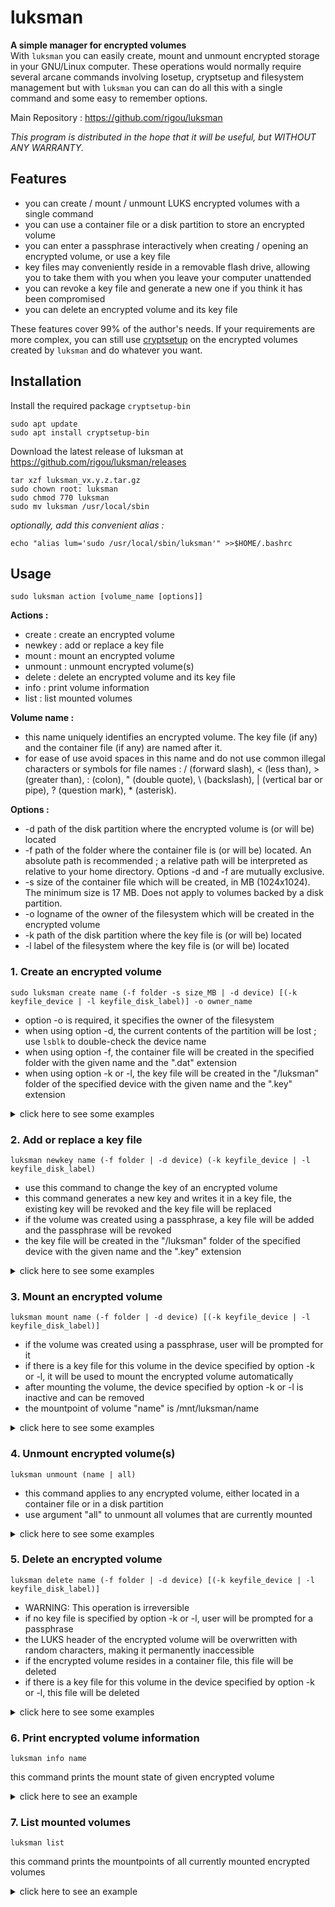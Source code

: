 # luksman
**A simple manager for encrypted volumes**\
With ``luksman`` you can easily create, mount and unmount encrypted storage in your GNU/Linux computer. These operations would normally require several arcane commands involving losetup, cryptsetup and filesystem management but with ``luksman`` you can can do all this with a single command and some easy to remember options.

Main Repository : https://github.com/rigou/luksman

*This program is distributed in the hope that it will be useful, but WITHOUT ANY WARRANTY.*

## Features
* you can create / mount / unmount LUKS encrypted volumes with a single command
* you can use a container file or a disk partition to store an encrypted volume
* you can enter a passphrase interactively when creating / opening an encrypted volume, or use a key file
* key files may conveniently reside in a removable flash drive, allowing you to take them with you when you leave your computer unattended
* you can revoke a key file and generate a new one if you think it has been compromised
* you can delete an encrypted volume and its key file

These features cover 99% of the author's needs. If your requirements are more complex, you can still use [cryptsetup](https://wiki.archlinux.org/title/dm-crypt/Device_encryption) on the encrypted volumes created by ``luksman`` and do whatever you want.

## Installation
Install the required package ``cryptsetup-bin``
```console
sudo apt update
sudo apt install cryptsetup-bin
```
Download the latest release of luksman at https://github.com/rigou/luksman/releases
```
tar xzf luksman_vx.y.z.tar.gz
sudo chown root: luksman
sudo chmod 770 luksman
sudo mv luksman /usr/local/sbin
```
*optionally, add this convenient alias :*
```
echo "alias lum='sudo /usr/local/sbin/luksman'" >>$HOME/.bashrc
```
## Usage
```
sudo luksman action [volume_name [options]]
```
**Actions :**
* create : create an encrypted volume
* newkey : add or replace a key file
* mount : mount an encrypted volume
* unmount : unmount encrypted volume(s)
* delete : delete an encrypted volume and its key file
* info : print volume information
* list : list mounted volumes

**Volume name :**
* this name uniquely identifies an encrypted volume. The key file (if any) and the container file (if any) are named after it. 
* for ease of use avoid spaces in this name and do not use common illegal characters or symbols for file names : / (forward slash), < (less than), > (greater than), : (colon), " (double quote), \ (backslash), | (vertical bar or pipe), ? (question mark), * (asterisk).

**Options :**
* -d path of the disk partition where the encrypted volume is (or will be) located
* -f path of the folder where the container file is (or will be) located. An absolute path is recommended ; a relative path will be interpreted as relative to your home directory. Options -d and -f are mutually exclusive.
* -s size of the container file which will be created, in MB (1024x1024). The minimum size is 17 MB. Does not apply to volumes backed by a disk partition.
* -o logname of the owner of the filesystem which will be created in the encrypted volume
* -k path of the disk partition where the key file is (or will be) located
* -l label of the filesystem where the key file is (or will be) located

### 1. Create an encrypted volume
```
sudo luksman create name (-f folder -s size_MB | -d device) [(-k keyfile_device | -l keyfile_disk_label)] -o owner_name
```
* option -o is required, it specifies the owner of the filesystem
* when using option -d, the current contents of the partition will be lost ; use ``lsblk`` to double-check the device name
* when using option -f, the container file will be created in the specified folder with the given name and the ".dat" extension
* when using option -k or -l, the key file will be created in the "/luksman" folder of the specified device with the given name and the ".key" extension

<details><summary>click here to see some examples</summary>

**Create a 128 MB encrypted volume in a container file named CLASSIFIED in the folder /home/scott, prompting user for a passphrase :**
```
luksman create CLASSIFIED -f /home/scott -s 128 -o scott
```
**Create a 128 MB encrypted volume in a container file named CLASSIFIED, store it in the folder /home/scott, generate a random key and write it in a key file located in the flash drive labeled MYKEYS :**
```
luksman create CLASSIFIED -f /home/scott -s 128 -l MYKEYS -o scott
```
**Create a 128 MB encrypted volume in a container file named CLASSIFIED, store it in the folder /home/scott, generate a random key and write it in a key file located in the flash drive at /dev/sdb1 :**
```
luksman create CLASSIFIED -f /home/scott -s 128 -k /dev/sdb1 -o scott
```
**Create an encrypted volume in the disk partition /dev/sda3, prompting user for a passphrase :**
```
luksman create CLASSIFIED -d /dev/sda3 -o scott
```
**Create an encrypted volume in the disk partition /dev/sda3, generate a random key and write it in a key file located in the flash drive labeled MYKEYS :**
```
luksman create CLASSIFIED -d /dev/sda3 -l MYKEYS -o scott
```
**Create an encrypted volume in the disk partition /dev/sda3, generate a random key and write it in a key file located in the flash drive at /dev/sdb1 :**
```
luksman create CLASSIFIED -d /dev/sda3 -k /dev/sdb1 -o scott
```
</details>


### 2. Add or replace a key file
```
luksman newkey name (-f folder | -d device) (-k keyfile_device | -l keyfile_disk_label)
```
* use this command to change the key of an encrypted volume
* this command generates a new key and writes it in a key file, the existing key will be revoked and the key file will be replaced
* if the volume was created using a passphrase, a key file will be added and the passphrase will be revoked
* the key file will be created in the "/luksman" folder of the specified device with the given name and the ".key" extension

<details><summary>click here to see some examples</summary>

**Add or replace the key file of the encrypted volume named CLASSIFIED in the folder /home/scott, and write this key file in the flash drive labeled MYKEYS :**
```
luksman newkey CLASSIFIED -f /home/scott -l MYKEYS
```
**Add or replace the key file of the encrypted volume in the disk partition /dev/sda3, and write this key file in the flash drive labeled MYKEYS :**
```
luksman newkey CLASSIFIED -d /dev/sda3 -l MYKEYS
```
**Add or replace the key file of the encrypted volume named CLASSIFIED in the folder /home/scott, and write this key file in the flash drive at /dev/sdb1 :**
```
luksman newkey CLASSIFIED -f /home/scott -k /dev/sdb1
```
**Add or replace the key file of the encrypted volume in the disk partition /dev/sda3, and write this key file in the flash drive labeled at /dev/sdb1 :**
```
luksman newkey CLASSIFIED -d /dev/sda3 -k /dev/sdb1
```
</details>

### 3. Mount an encrypted volume
```
luksman mount name (-f folder | -d device) [(-k keyfile_device | -l keyfile_disk_label)]
```
* if the volume was created using a passphrase, user will be prompted for it
* if there is a key file for this volume in the device specified by option -k or -l, it will be used to mount the encrypted volume automatically
* after mounting the volume, the device specified by option -k or -l is inactive and can be removed
* the mountpoint of volume "name" is /mnt/luksman/name

<details><summary>click here to see some examples</summary>

**Mount the encrypted volume named CLASSIFIED located in the folder /home/scott, prompting user for a passphrase :**
```
luksman mount CLASSIFIED -f /home/scott
```
**Mount the encrypted volume named CLASSIFIED located in the folder /home/scott, using a key file in the flash drive labeled MYKEYS :**
```
luksman mount CLASSIFIED -f /home/scott -l MYKEYS
```
**Mount the encrypted volume named CLASSIFIED located in the folder /home/scott, using a key file in the flash drive at /dev/sdb1 :**
```
luksman mount CLASSIFIED -f /home/scott -k /dev/sdb1
```
**Mount the encrypted volume located in the disk partition /dev/sda3, prompting user for a passphrase :**
```
luksman mount CLASSIFIED -d /dev/sda3
```
**Mount the encrypted volume located in the disk partition /dev/sda3, using a key file in the flash drive labeled MYKEYS :**
```
luksman mount CLASSIFIED -d /dev/sda3 -l MYKEYS
```
**Mount the encrypted volume located in the disk partition /dev/sda3, using a key file in the flash drive at /dev/sdb1 :**
```
luksman mount CLASSIFIED -d /dev/sda3 -k /dev/sdb1
```
</details>

### 4. Unmount encrypted volume(s)
```
luksman unmount (name | all)
```
* this command applies to any encrypted volume, either located in a container file or in a disk partition
* use argument "all" to unmount all volumes that are currently mounted

<details><summary>click here to see some examples</summary>

**Unmount the encrypted volume named "CLASSIFIED" :**
```
luksman unmount CLASSIFIED
```
**Unmount all encrypted volumes that are currently mounted :**
```
luksman unmount all
```
</details>

### 5. Delete an encrypted volume
```
luksman delete name (-f folder | -d device) [(-k keyfile_device | -l keyfile_disk_label)]
```
* WARNING: This operation is irreversible
* if no key file is specified by option -k or -l, user will be prompted for a passphrase
* the LUKS header of the encrypted volume will be overwritten with random characters, making it permanently inaccessible
* if the encrypted volume resides in a container file, this file will be deleted
* if there is a key file for this volume in the device specified by option -k or -l, this file will be deleted

<details><summary>click here to see some examples</summary>

**Delete the encrypted volume named CLASSIFIED located in the folder /home/scott, prompting user for a passphrase :**
```
luksman delete CLASSIFIED -f /home/scott
```
**Delete the encrypted volume named CLASSIFIED located in the folder /home/scott, and the key file in the flash drive labeled MYKEYS :**
```
luksman delete CLASSIFIED -f /home/scott -l MYKEYS
```
**Delete the encrypted volume named CLASSIFIED located in the folder /home/scott, and the key file in the flash drive at /dev/sdb1 :**
```
luksman delete CLASSIFIED -f /home/scott -k /dev/sdb1
```
**Delete the encrypted volume located in the disk partition /dev/sda3, prompting user for a passphrase :**
```
luksman delete CLASSIFIED -d /dev/sda3
```
**Delete the encrypted volume located in the disk partition /dev/sda3, and the key file in the flash drive labeled MYKEYS :**
```
luksman delete CLASSIFIED -d /dev/sda3 -l MYKEYS
```
**Delete the encrypted volume located in the disk partition /dev/sda3, and the key file in the flash drive at /dev/sdb1 :**
```
luksman delete CLASSIFIED -d /dev/sda3 -k /dev/sdb1
```
</details>

### 6. Print encrypted volume information
```
luksman info name
```
this command prints the mount state of given encrypted volume

<details><summary>click here to see an example</summary>

```
luksman info CLASSIFIED
-> CLASSIFIED is mounted at /mnt/luksman/CLASSIFIED
```
</details>

### 7. List mounted volumes
```
luksman list
```
this command prints the mountpoints of all currently mounted encrypted volumes

<details><summary>click here to see an example</summary>

```
luksman list
-> /mnt/luksman/CLASSIFIED
-> /mnt/luksman/CONFIDENTIAL
```
</details>
